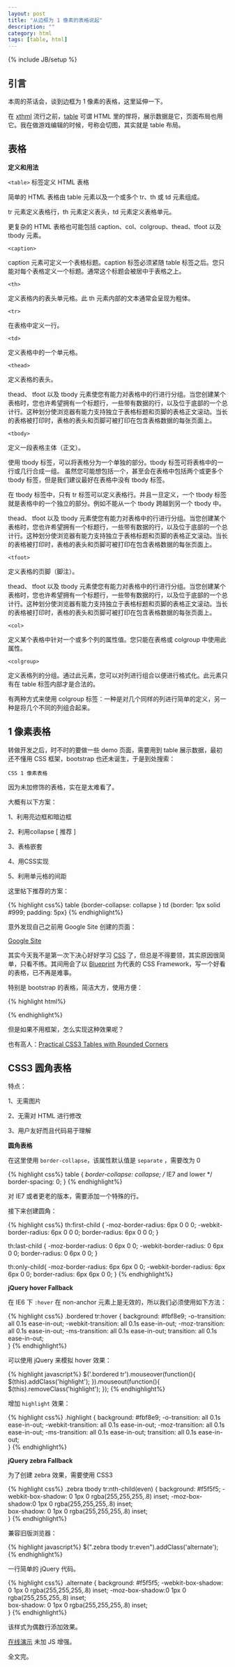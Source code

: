 ```yaml
---
layout: post
title: "从边框为 1 像素的表格说起"
description: ""
category: html
tags: [table, html]
---
```

{% include JB/setup %}

## 引言

本周的茶话会，谈到边框为 1 像素的表格，这里延伸一下。

在 [xthml](http://www.w3school.com.cn/xhtml/index.asp) 流行之前，[table](http://www.w3school.com.cn/tags/tag_table.asp) 可谓 HTML 里的悍将，展示数据是它，页面布局也用它。我在做游戏编辑的时候，号称会切图，其实就是 table 布局。

## 表格

**定义和用法**

`<table>` 标签定义 HTML 表格

简单的 HTML 表格由 table 元素以及一个或多个 tr、th 或 td 元素组成。

tr 元素定义表格行，th 元素定义表头，td 元素定义表格单元。

更复杂的 HTML 表格也可能包括 caption、col、colgroup、thead、tfoot 以及 tbody 元素。

`<caption>`

caption 元素可定义一个表格标题。caption 标签必须紧随 table 标签之后。您只能对每个表格定义一个标题。通常这个标题会被居中于表格之上。

`<th>`

定义表格内的表头单元格。此 th 元素内部的文本通常会呈现为粗体。

`<tr>`

在表格中定义一行。

`<td>`

定义表格中的一个单元格。

`<thead>`

定义表格的表头。

thead、 tfoot 以及 tbody 元素使您有能力对表格中的行进行分组。当您创建某个表格时，您也许希望拥有一个标题行，一些带有数据的行，以及位于底部的一个总计行。这种划分使浏览器有能力支持独立于表格标题和页脚的表格正文滚动。当长的表格被打印时，表格的表头和页脚可被打印在包含表格数据的每张页面上。

`<tbody>`

定义一段表格主体（正文）。

使用 tbody 标签，可以将表格分为一个单独的部分。tbody 标签可将表格中的一行或几行合成一组。
虽然您可能想包括一个，甚至会在表格中包括两个或更多个 tbody 标签，但是我们建议最好在表格中没有 tbody 标签。

在 tbody 标签中，只有 tr 标签可以定义表格行。并且一旦定义，一个 tbody 标签就是表格中的一个独立的部分。例如不能从一个 tbody 跨越到另一个 tbody 中。

thead、 tfoot 以及 tbody 元素使您有能力对表格中的行进行分组。当您创建某个表格时，您也许希望拥有一个标题行，一些带有数据的行，以及位于底部的一个总计行。这种划分使浏览器有能力支持独立于表格标题和页脚的表格正文滚动。当长的表格被打印时，表格的表头和页脚可被打印在包含表格数据的每张页面上。

`<tfoot>`

定义表格的页脚（脚注）。

thead、 tfoot 以及 tbody 元素使您有能力对表格中的行进行分组。当您创建某个表格时，您也许希望拥有一个标题行，一些带有数据的行，以及位于底部的一个总计行。这种划分使浏览器有能力支持独立于表格标题和页脚的表格正文滚动。当长的表格被打印时，表格的表头和页脚可被打印在包含表格数据的每张页面上。

`<col>`

定义某个表格中针对一个或多个列的属性值。您只能在表格或 colgroup 中使用此属性。

`<colgroup>`

定义表格列的分组。通过此元素，您可以对列进行组合以便进行格式化。此元素只有在 table 标签内部才是合法的。

有两种方式来使用 colgroup 标签：一种是对几个同样的列进行简单的定义，另一种是将几个不同的列组合起来。

## 1 像素表格

转做开发之后，时不时的要做一些 demo 页面，需要用到 table 展示数据，最初还不懂用 CSS 框架，bootstrap 也还未诞生，于是到处搜索：

`CSS 1 像素表格`

因为未加修饰的表格，实在是太难看了。

大概有以下方案：

1、利用亮边框和暗边框

2、利用collapse \[ 推荐 ]

3、表格嵌套

4、用CSS实现

5、利用单元格的间距

这里帖下推荐的方案：

{% highlight css%}
table {border-collapse: collapse }
td {border: 1px solid #999; padding: 5px}
{% endhighlight%}

意外发现自己之前用 Google Site 创建的页面：

[Google Site](https://sites.google.com/site/chenzixine/)

其实今天我不是第一次下决心好好学习 [CSS](http://www.w3school.com.cn/css/index.asp) 了，但总是不得要领，其实原因很简单，只看不练。其间用会了以 [Blueprint](http://www.blueprintcss.org/) 为代表的 CSS Framework，写一个好看的表格，已不再是难事。

特别是 bootstrap 的表格，简洁大方，使用方便：

{% highlight html%}
<table class="table table-bordered table-hover table-striped">
{% endhighlight%}

但是如果不用框架，怎么实现这种效果呢？

也有高人：[Practical CSS3 Tables with Rounded Corners](http://www.red-team-design.com/practical-css3-tables-with-rounded-corners)

## CSS3 圆角表格

特点：

1、无需图片

2、无需对 HTML 进行修改

3、用户友好而且代码易于理解

**圆角表格**

在这里使用 `border-collapse`，该属性默认值是 `separate` ，需要改为 0

{% highlight css%}
table {
    *border-collapse: collapse; /* IE7 and lower */
    border-spacing: 0; 
}
{% endhighlight%}

对 IE7 或者更老的版本，需要添加一个特殊的行。

接下来创建圆角：

{% highlight css%}
th:first-child {
    -moz-border-radius: 6px 0 0 0;
    -webkit-border-radius: 6px 0 0 0;
    border-radius: 6px 0 0 0;
}

th:last-child {
    -moz-border-radius: 0 6px 0 0;
    -webkit-border-radius: 0 6px 0 0;
    border-radius: 0 6px 0 0;
}

th:only-child{
    -moz-border-radius: 6px 6px 0 0;
    -webkit-border-radius: 6px 6px 0 0;
    border-radius: 6px 6px 0 0;
}
{% endhighlight%}

**jQuery hover Fallback**

在 IE6 下 `:hover` 在 non-anchor 元素上是无效的，所以我们必须使用如下方法：

{% highlight css%}
.bordered tr:hover
{
  background: #fbf8e9;
  -o-transition: all 0.1s ease-in-out;
  -webkit-transition: all 0.1s ease-in-out;
  -moz-transition: all 0.1s ease-in-out;
  -ms-transition: all 0.1s ease-in-out;
  transition: all 0.1s ease-in-out;     
}
{% endhighlight%}

可以使用 jQuery 来模拟 hover 效果：

{% highlight javascript%}
$('.bordered tr').mouseover(function(){
    $(this).addClass('highlight');
}).mouseout(function(){
    $(this).removeClass('highlight');
});
{% endhighlight%}

增加 `highlight` 效果：

{% highlight css%}
.highlight
{
  background: #fbf8e9;
  -o-transition: all 0.1s ease-in-out;
  -webkit-transition: all 0.1s ease-in-out;
  -moz-transition: all 0.1s ease-in-out;
  -ms-transition: all 0.1s ease-in-out;
  transition: all 0.1s ease-in-out;     
} 
{% endhighlight%}


**jQuery zebra Fallback**

为了创建 zebra 效果，需要使用 CSS3

{% highlight css%}
.zebra tbody tr:nth-child(even) {
    background: #f5f5f5;
    -webkit-box-shadow: 0 1px 0 rgba(255,255,255,.8) inset; 
    -moz-box-shadow:0 1px 0 rgba(255,255,255,.8) inset;  
    box-shadow: 0 1px 0 rgba(255,255,255,.8) inset;        
}
{% endhighlight%}

兼容旧版浏览器：

{% highlight javascript%}
$(".zebra tbody tr:even").addClass('alternate');
{% endhighlight%}

一行简单的 jQuery 代码。

{% highlight css%}
.alternate {
    background: #f5f5f5;
    -webkit-box-shadow: 0 1px 0 rgba(255,255,255,.8) inset; 
    -moz-box-shadow:0 1px 0 rgba(255,255,255,.8) inset;  
    box-shadow: 0 1px 0 rgba(255,255,255,.8) inset;        
}
{% endhighlight%}

该样式为偶数行添加效果。


[在线演示](/demo/tables-with-rounded-corners/index.html) 未加 JS 增强。

全文完。
